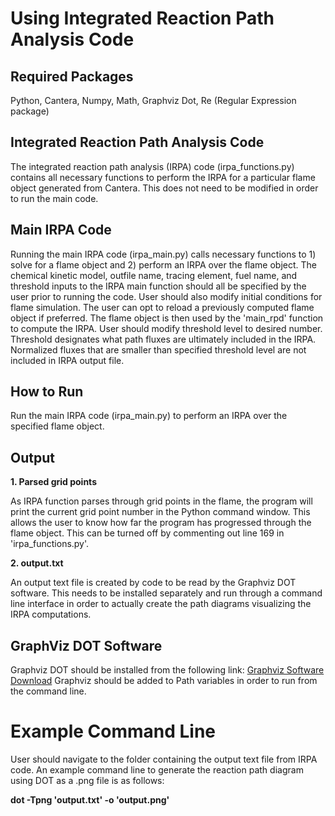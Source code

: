 # Using Integrated Reaction Path Analysis Code

## Required Packages
Python, Cantera, Numpy, Math, Graphviz Dot, Re (Regular Expression package)

## Integrated Reaction Path Analysis Code
The integrated reaction path analysis (IRPA) code (irpa_functions.py) contains all necessary functions to perform the IRPA for a particular flame object generated from Cantera. This does not need to be modified in order to run the main code.

## Main IRPA Code
Running the main IRPA code (irpa_main.py) calls necessary functions to 1) solve for a flame object and 2) perform an IRPA over the flame object. The chemical kinetic model, outfile name, tracing element, fuel name, and threshold inputs to the IRPA main function should all be specified by the user prior to running the code. User should also modify initial conditions for flame simulation. The user can opt to reload a previously computed flame object if preferred. The flame object is then used by the 'main_rpd' function to compute the IRPA. User should modify threshold level to desired number. Threshold designates what path fluxes are ultimately included in the IRPA. Normalized fluxes that are smaller than specified threshold level are not included in IRPA output file.

## How to Run
Run the main IRPA code (irpa_main.py) to perform an IRPA over the specified flame object.

## Output
**1. Parsed grid points**

As IRPA function parses through grid points in the flame, the program will print the current grid point number in the Python command window. This allows the user to know how far the program has progressed through the flame object. This can be turned off by commenting out line 169 in 'irpa_functions.py'.

**2. output.txt**

An output text file is created by code to be read by the Graphviz DOT software. This needs to be installed separately and run through a command line interface in order to actually create the path diagrams visualizing the IRPA computations.

## GraphViz DOT Software
Graphviz DOT should be installed from the following link: [Graphviz Software Download](https://graphviz.org/download/)
Graphviz should be added to Path variables in order to run from the command line.

# Example Command Line
User should navigate to the folder containing the output text file from IRPA code. An example command line to generate the reaction path diagram using DOT as a .png file is as follows:

**dot -Tpng 'output.txt' -o 'output.png'**
